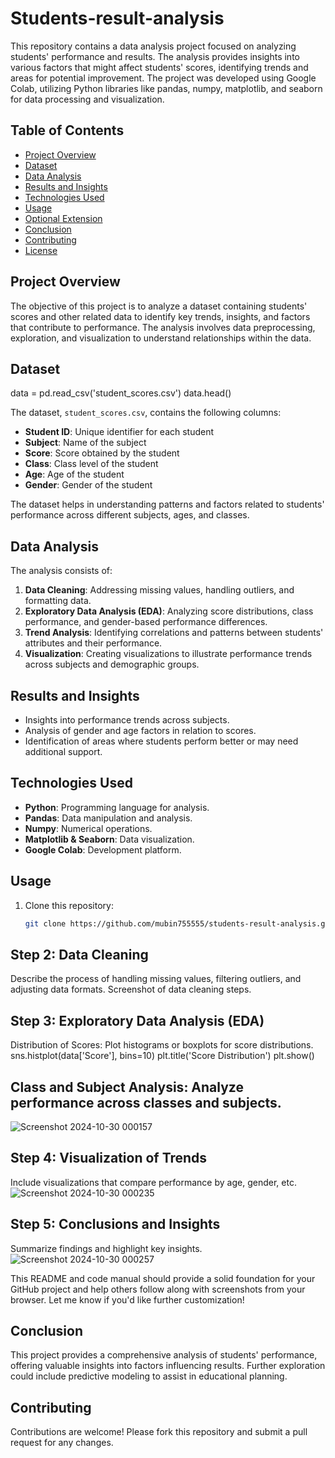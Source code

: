 # Students-result-analysis


This repository contains a data analysis project focused on analyzing students' performance and results. The analysis provides insights into various factors that might affect students' scores, identifying trends and areas for potential improvement. The project was developed using Google Colab, utilizing Python libraries like pandas, numpy, matplotlib, and seaborn for data processing and visualization.

## Table of Contents
- [Project Overview](#project-overview)
- [Dataset](#dataset)
- [Data Analysis](#data-analysis)
- [Results and Insights](#results-and-insights)
- [Technologies Used](#technologies-used)
- [Usage](#usage)
- [Optional Extension](#optional-extension)
- [Conclusion](#conclusion)
- [Contributing](#contributing)
- [License](#license)

## Project Overview
The objective of this project is to analyze a dataset containing students' scores and other related data to identify key trends, insights, and factors that contribute to performance. The analysis involves data preprocessing, exploration, and visualization to understand relationships within the data.

## Dataset
data = pd.read_csv('student_scores.csv')
data.head()

The dataset, `student_scores.csv`, contains the following columns:
- **Student ID**: Unique identifier for each student
- **Subject**: Name of the subject
- **Score**: Score obtained by the student
- **Class**: Class level of the student
- **Age**: Age of the student
- **Gender**: Gender of the student

The dataset helps in understanding patterns and factors related to students' performance across different subjects, ages, and classes.

## Data Analysis
The analysis consists of:
1. **Data Cleaning**: Addressing missing values, handling outliers, and formatting data.
2. **Exploratory Data Analysis (EDA)**: Analyzing score distributions, class performance, and gender-based performance differences.
3. **Trend Analysis**: Identifying correlations and patterns between students' attributes and their performance.
4. **Visualization**: Creating visualizations to illustrate performance trends across subjects and demographic groups.

## Results and Insights
- Insights into performance trends across subjects.
- Analysis of gender and age factors in relation to scores.
- Identification of areas where students perform better or may need additional support.

## Technologies Used
- **Python**: Programming language for analysis.
- **Pandas**: Data manipulation and analysis.
- **Numpy**: Numerical operations.
- **Matplotlib & Seaborn**: Data visualization.
- **Google Colab**: Development platform.

## Usage
1. Clone this repository:
   ```bash
   git clone https://github.com/mubin755555/students-result-analysis.git
## Step 2: Data Cleaning
Describe the process of handling missing values, filtering outliers, and adjusting data formats.
Screenshot of data cleaning steps.
## Step 3: Exploratory Data Analysis (EDA)
Distribution of Scores: Plot histograms or boxplots for score distributions.
sns.histplot(data['Score'], bins=10)
plt.title('Score Distribution')
plt.show()
## Class and Subject Analysis: Analyze performance across classes and subjects.

![Screenshot 2024-10-30 000157](https://github.com/user-attachments/assets/b005b708-0aa2-4797-a670-b5ce169a2283)
## Step 4: Visualization of Trends
Include visualizations that compare performance by age, gender, etc.
![Screenshot 2024-10-30 000235](https://github.com/user-attachments/assets/c50de978-fb5c-42d7-af74-6d64699834ad)

## Step 5: Conclusions and Insights
Summarize findings and highlight key insights.
![Screenshot 2024-10-30 000257](https://github.com/user-attachments/assets/5f679f9b-533e-4029-9fb7-7b3041188e1e)


This README and code manual should provide a solid foundation for your GitHub project and help others follow along with screenshots from your browser. Let me know if you'd like further customization!

## Conclusion
This project provides a comprehensive analysis of students' performance, offering valuable insights into factors influencing results. Further exploration could include predictive modeling to assist in educational planning.

## Contributing
Contributions are welcome! Please fork this repository and submit a pull request for any changes.
